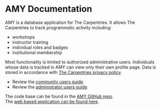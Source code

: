 # AMY Documentation

AMY is a database application for The Carpentries.  It allows The Carpentries to track programmatic activity including:

* workshops
* instructor training
* individual roles and badges
* institutional membership

Most functionality is limited to authorized administrative users.  Individuals whose data is tracked in AMY can view only their own profile page.  Data is stored in accordance with [The Carpentries privacy policy](https://docs.carpentries.org/topic_folders/policies/privacy.html).

* Review the [community users guide](./users_guide/community_index/)
* Review the [administrator users guide](./users_guide/admin_index/)

The code base can be found in the [AMY GitHub repo](https://github.com/carpentries/amy).  
The [web based application can be found here](https://amy.carpentries.org/).
